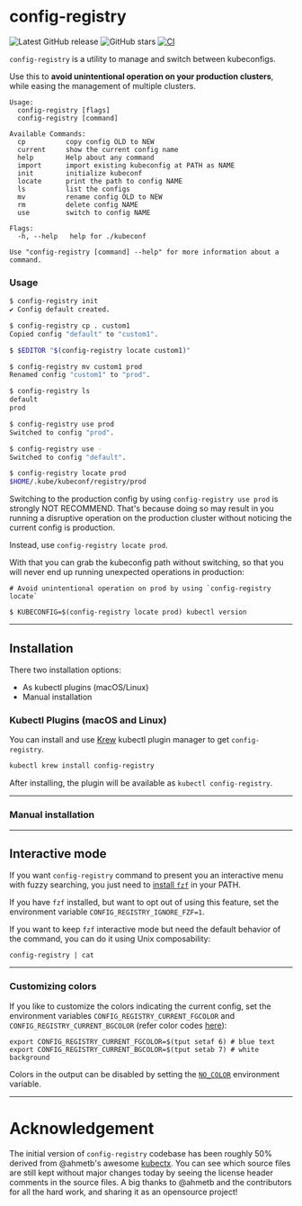 # config-registry

![Latest GitHub release](https://img.shields.io/github/release/mumoshu/config-registry.svg)
![GitHub stars](https://img.shields.io/github/stars/mumoshu/config-registry.svg?label=github%20stars)
[![CI](https://github.com/mumoshu/config-registry/workflows/Test/badge.svg)](https://github.com/mumoshu/config-registry/actions?query=workflow%3A"Test")

`config-registry` is a utility to manage and switch between kubeconfigs.

Use this to **avoid unintentional operation on your production clusters**, while easing the management of multiple clusters.

```
Usage:
  config-registry [flags]
  config-registry [command]

Available Commands:
  cp          copy config OLD to NEW
  current     show the current config name
  help        Help about any command
  import      import existing kubeconfig at PATH as NAME
  init        initialize kubeconf
  locate      print the path to config NAME
  ls          list the configs
  mv          rename config OLD to NEW
  rm          delete config NAME
  use         switch to config NAME

Flags:
  -h, --help   help for ./kubeconf

Use "config-registry [command] --help" for more information about a command.
```

### Usage

```sh
$ config-registry init
✔ Config default created.

$ config-registry cp . custom1
Copied config "default" to "custom1".

$ $EDITOR "$(config-registry locate custom1)"

$ config-registry mv custom1 prod
Renamed config "custom1" to "prod".

$ config-registry ls
default
prod

$ config-registry use prod
Switched to config "prod".

$ config-registry use -
Switched to config "default".

$ config-registry locate prod
$HOME/.kube/kubeconf/registry/prod
```

Switching to the production config by using `config-registry use prod` is strongly NOT RECOMMEND.
That's because doing so may result in you running a disruptive operation on the production cluster without noticing the current config is production.

Instead, use `config-registry locate prod`.

With that you can grab the kubeconfig path without switching,
so that you will never end up running unexpected operations in production:

```
# Avoid unintentional operation on prod by using `config-registry locate`

$ KUBECONFIG=$(config-registry locate prod) kubectl version
```

-----

## Installation

There two installation options:

- As kubectl plugins (macOS/Linux)
- Manual installation

### Kubectl Plugins (macOS and Linux)

You can install and use [Krew](https://github.com/kubernetes-sigs/krew/) kubectl
plugin manager to get `config-registry`.

```sh
kubectl krew install config-registry
```

After installing, the plugin will be available as `kubectl config-registry`.

-----

### Manual installation

----

## Interactive mode

If you want `config-registry` command to present you an interactive menu
with fuzzy searching, you just need to [install
`fzf`](https://github.com/junegunn/fzf) in your PATH.

If you have `fzf` installed, but want to opt out of using this feature, set the environment variable `CONFIG_REGISTRY_IGNORE_FZF=1`.

If you want to keep `fzf` interactive mode but need the default behavior of the command, you can do it using Unix composability:
```
config-registry | cat
```


-----

### Customizing colors

If you like to customize the colors indicating the current config, set the environment variables `CONFIG_REGISTRY_CURRENT_FGCOLOR` and `CONFIG_REGISTRY_CURRENT_BGCOLOR` (refer color codes [here](https://linux.101hacks.com/ps1-examples/prompt-color-using-tput/)):

```
export CONFIG_REGISTRY_CURRENT_FGCOLOR=$(tput setaf 6) # blue text
export CONFIG_REGISTRY_CURRENT_BGCOLOR=$(tput setab 7) # white background
```

Colors in the output can be disabled by setting the
[`NO_COLOR`](http://no-color.org/) environment variable.

-----

# Acknowledgement

The initial version of `config-registry` codebase has been roughly 50% derived from @ahmetb's awesome [kubectx](https://github.com/ahmetb/kubectx). You can see which source files are still kept without major changes today by seeing the license header comments in the source files. A big thanks to @ahmetb and the contributors for all the hard work, and sharing it as an opensource project!
